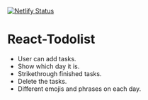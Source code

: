 [![Netlify Status](https://api.netlify.com/api/v1/badges/d46e49e5-00bb-4172-bd9d-1f3b85ae8cea/deploy-status)](https://app.netlify.com/sites/peaceful-squirrel-6d502a/deploys)
# React-Todolist 
- User can add tasks.
- Show which day it is.
- Strikethrough finished tasks.
- Delete the tasks.
- Different emojis and phrases on each day.
